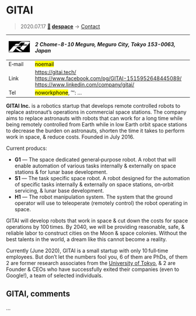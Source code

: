 # GITAI
> 2020.07.17 **[🚀](../index/index.md) [despace](index.md)** → [Contact](contact.md)

|[![](f/contact/g/gitai_logo1_thumb.png)](f/contact/g/gitai_logo1.png)|*2 Chome-8-10 Meguro, Meguro City, Tokyo 153-0063, Japan*|
|:--|:--|
|E‑mail|<mark>noemail</mark>|
|Link|<https://gitai.tech/><br> <https://www.facebook.com/pg/GITAI-1515952648445089/><br> <https://www.linkedin.com/company/gitai/>|
|Tel|<mark>noworkphone</mark>, ℻: …|

**GITAI Inc.** is a robotics startup that develops remote controlled robots to replace astronaut’s operations in commercial space stations. The company aims to replace astronauts with robots that can work for a long time while being remotely controlled from Earth while in low Earth orbit space stations to decrease the burden on astronauts, shorten the time it takes to perform work in space, & reduce costs. Founded in July 2016.

Current producs:

   - **G1** — The space dedicated general‑purpose robot. A robot that will enable automation of various tasks internally & externally on space stations & for lunar base development.
   - **S1** — The task specific space robot. A robot designed for the automation of specific tasks internally & externally on space stations, on‑orbit servicing, & lunar base development.
   - **H1** — The robot manipulation system. The system that the ground operator will use to teleoperate (remotely control) the robot operating in space.

GITAI will develop robots that work in space & cut down the costs for space operations by 100 times. By 2040, we will be providing reasonable, safe, & reliable labor to construct cities on the Moon & space colonies. Without the best talents in the world, a dream like this cannot become a reality.

Currently (June 2020), GITAI is a small startup with only 10 full‑time employees. But don’t let the numbers fool you, 6 of them are PhDs, of them 2 are former research associates from the [University of Tokyo](zz_tokyo_univ.md), & 2 are Founder & CEOs who have successfully exited their companies (even to Google!), a team of selected individuals.

<p style="page-break-after:always"> </p>

## GITAI, comments

…

